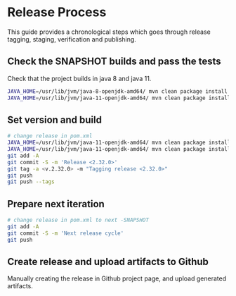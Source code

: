 # Release Process

This guide provides a chronological steps which goes through release tagging, staging, verification and publishing.


## Check the SNAPSHOT builds and pass the tests

Check that the project builds in java 8 and java 11.

```bash
JAVA_HOME=/usr/lib/jvm/java-8-openjdk-amd64/ mvn clean package install verify 
JAVA_HOME=/usr/lib/jvm/java-11-openjdk-amd64/ mvn clean package install verify
```

## Set version and build 

```bash
# change release in pom.xml
JAVA_HOME=/usr/lib/jvm/java-11-openjdk-amd64/ mvn clean package install verify -Pdeploy
JAVA_HOME=/usr/lib/jvm/java-11-openjdk-amd64/ mvn clean package install deploy -Pdeploy
git add -A
git commit -S -m 'Release <2.32.0>'
git tag -a <v.2.32.0> -m "Tagging release <2.32.0>"
git push
git push --tags
```


## Prepare next iteration

```bash
# change release in pom.xml to next -SNAPSHOT
git add -A
git commit -S -m 'Next release cycle'
git push
```

## Create release and upload artifacts to Github

Manually creating the release in Github project page, and upload generated artifacts.
